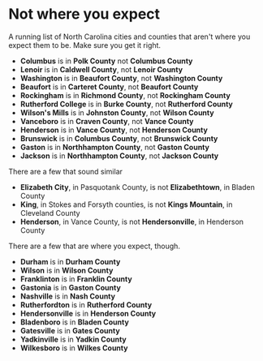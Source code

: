 # Not where you expect

A running list of North Carolina cities and counties that aren't where you expect them to be. Make sure you get it right.

* **Columbus** is in **Polk County**  not **Columbus County**
* **Lenoir** is in **Caldwell County**, not **Lenoir County**
* **Washington** is in **Beaufort County**, not **Washington County**
* **Beaufort** is in **Carteret County**, not **Beaufort County**
* **Rockingham** is in **Richmond County**, not **Rockingham County**
* **Rutherford College** is in **Burke County**, not **Rutherford County**
* **Wilson's Mills** is in **Johnston County**, not **Wilson County**
* **Vanceboro** is in **Craven County**, not **Vance County**
* **Henderson** is in **Vance County**, not **Henderson County**
* **Brunswick** is in **Columbus County**, not **Brunswick County**
* **Gaston** is in **Northhampton County**, not **Gaston County**
* **Jackson** is in **Northhampton County**, not **Jackson County**

There are a few that sound similar

* **Elizabeth City**, in Pasquotank County, is not **Elizabethtown**, in Bladen County
* **King**, in Stokes and Forsyth counties, is not **Kings Mountain**, in Cleveland County
* **Henderson**, in Vance County, is not **Hendersonville**, in Henderson County

There are a few that are where you expect, though.

* **Durham** is in **Durham County**
* **Wilson** is in **Wilson County**
* **Franklinton** is in **Franklin County**
* **Gastonia** is in **Gaston County**
* **Nashville** is in **Nash County**
* **Rutherfordton** is in **Rutherford County**
* **Hendersonville** is in **Henderson County**
* **Bladenboro** is in **Bladen County**
* **Gatesville** is in **Gates County**
* **Yadkinville** is in **Yadkin County**
* **Wilkesboro** is in **Wilkes County**